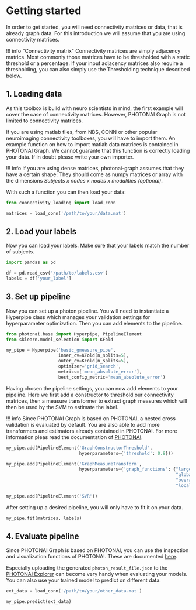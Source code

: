 # Getting started

In order to get started, you will need connectivity matrices or data, that is already graph data. 
For this introduction we will assume that you are using connectivity matrices.

!!! info "Connectivity matrix"
    Connectivity matrices are simply adjacency matrics.
    Most commonly those matrices have to be thresholded with a static threshold or a percentage.
    If your input  adjacency matrices also require a thresholding, you can also simply use the
    Thresholding technique described below.

## 1. Loading data
As this toolbox is build with neuro scientists in mind, the first example will cover the case of connectivity matrices.
However, PHOTONAI Graph is not limited to connectivity matrices.

If you are using matlab files, from NBS, CONN or other popular neuroimaging connectivity toolboxes, you will have to 
import them. An example function on how to import matlab data matrices is contained in PHOTONAI Graph.
We cannot guarante that this function is correctly loading your data. If in doubt please write your own importer.

!!! info 
    If you are using dense matrices, photonai-graph assumes that they have a certain shape: 
    They should come as numpy matrices or array with the dimensions *Subjects x nodes x nodes x modalities (optional)*. 

With such a function you can then load your data:

```python
from connectivity_loading import load_conn

matrices = load_conn('/path/to/your/data.mat')
```

## 2. Load your labels

Now you can load your labels. Make sure that your labels match the number of subjects.

```python
import pandas as pd

df = pd.read_csv('/path/to/labels.csv')
labels = df['your_label']
```

## 3. Set up pipeline

Now you can set up a photon pipeline. You will need to instantiate a Hyperpipe class which manages your validation settings for hyperparameter optimization. Then you can add elements to the pipeline.

```python
from photonai.base import Hyperpipe, PipelineElement
from sklearn.model_selection import KFold

my_pipe = Hyperpipe('basic_gmeasure_pipe',
                    inner_cv=KFold(n_splits=5),
                    outer_cv=KFold(n_splits=5),
                    optimizer='grid_search',
                    metrics=['mean_absolute_error'],
                    best_config_metric='mean_absolute_error')
```

Having chosen the pipeline settings, you can now add elements to your pipeline. Here we first add a constructor to threshold our connectivity matrices, then a measure transformer to extract graph measures which will then be used by the SVM to estimate the label.

!!! info
    Since PHOTONAI Graph is based on PHOTONAI, a nested cross validation is evaluated by default. You are also able to 
    add more transformers and estimators already contained in PHOTONAI. For more information pleas read the documentation
    of [PHOTONAI](https://wwu-mmll.github.io/photonai/).

```python
my_pipe.add(PipelineElement('GraphConstructorThreshold',
                            hyperparameters={'threshold': 0.8}))

my_pipe.add(PipelineElement('GraphMeasureTransform',
                            hyperparameters={'graph_functions': {"large_clique_size": {},
                                                                 "global_efficiency": {},
                                                                 "overall_reciprocity": {},
                                                                 "local_efficiency": {}}}))

my_pipe.add(PipelineElement('SVR'))
```

After setting up a desired pipeline, you will only have to fit it on your data.

```python
my_pipe.fit(matrices, labels)
```

## 4. Evaluate pipeline

Since PHOTONAI Graph is based on PHOTONAI, you can use the inspection and visualization functions of PHOTONAI.
These are documented <a target='_blank' href='https://wwu-mmll.github.io/photonai/getting_started/output/'>here</a>.

Especially uploading the generated `photon_result_file.json` to the <a target='_blank' href='https://explorer.photon-ai.com/'>PHOTONAI Explorer</a>
can become very handy when evaluating your models.
 You can also use your trained model to predict on different data.

```python
ext_data = load_conn('/path/to/your/other_data.mat')

my_pipe.predict(ext_data)
```
